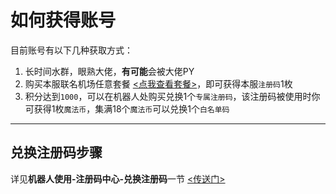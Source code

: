 # 如何获得账号

目前账号有以下几种获取方式：  
1. 长时间水群，眼熟大佬，**有可能**会被大佬PY  
2. 购买本服联名机场任意套餐 [<点我查看套餐>](https://tg.mfjsq.top/#/plan)，即可获得本服`注册码`1枚  
3. 积分达到`1000`，可以在机器人处购买兑换1个`专属注册码`，该注册码被使用时你可获得1枚`魔法币`，集满18个`魔法币`可以兑换1个`白名单码`  

* * *
## 兑换注册码步骤
  详见**机器人使用-注册码中心-兑换注册码**一节 [<传送门>](/机器人使用/注册码中心?id=兑换注册码)